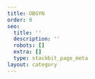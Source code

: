 ```yaml
---
title: OBGYN
order: 0
seo:
  title: ''
  description: ''
  robots: []
  extra: []
  type: stackbit_page_meta
layout: category
---
```


